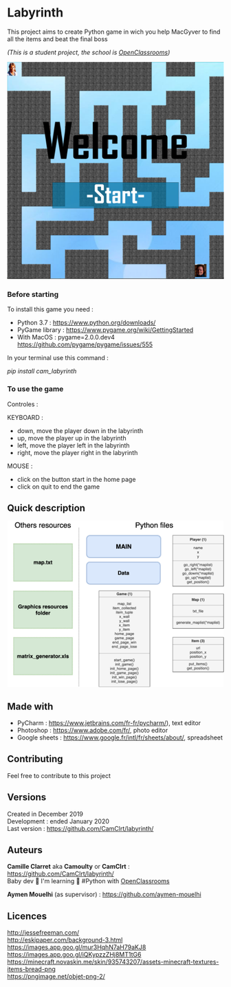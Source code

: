 # Labyrinth

This project aims to create Python game in wich you help MacGyver to find all the items and beat the final boss

*(This is a student project, the school is [OpenClassrooms](https://openclassrooms.com/ ))*

![Home_picture](https://github.com/CamClrt/labyrinth/blob/master/resources/home.png)

### Before starting

To install this game you need :

* Python 3.7 : https://www.python.org/downloads/
* PyGame library : https://www.pygame.org/wiki/GettingStarted
* With MacOS : pygame=2.0.0.dev4 https://github.com/pygame/pygame/issues/555

In your terminal use this command :

*pip install cam_labyrinth*

### To use the game

Controles :

KEYBOARD :
* down, move the player down in the labyrinth
* up, move the player up in the labyrinth
* left, move the player left in the labyrinth
* right, move the player right in the labyrinth

MOUSE :

* click on the button start in the home page
* click on quit to end the game

## Quick description

![quick_description.png](https://github.com/CamClrt/labyrinth/blob/master/resources/quick_description.png)

## Made with

* PyCharm : https://www.jetbrains.com/fr-fr/pycharm/), text editor
* Photoshop : https://www.adobe.com/fr/, photo editor
* Google sheets : https://www.google.fr/intl/fr/sheets/about/, spreadsheet

## Contributing

Feel free to contribute to this project

## Versions

Created in December 2019  
Development : ended January 2020  
Last version : https://github.com/CamClrt/labyrinth/

## Auteurs

**Camille Clarret** aka **Camoulty** or **CamClrt** : https://github.com/CamClrt/labyrinth/  
Baby dev 🐣 I'm learning 🐍 #Python with [OpenClassrooms](https://openclassrooms.com/ )

**Aymen Mouelhi** (as supervisor) : https://github.com/aymen-mouelhi

## Licences

http://jessefreeman.com/  
http://eskipaper.com/background-3.html  
https://images.app.goo.gl/mur3HqhN7aH79aKJ8  
https://images.app.goo.gl/iQKypzzZHj8MT1tG6  
https://minecraft.novaskin.me/skin/935743207/assets-minecraft-textures-items-bread-png  
https://pngimage.net/objet-png-2/

